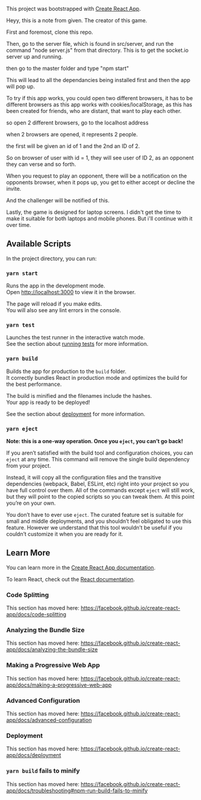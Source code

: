 This project was bootstrapped with [Create React App](https://github.com/facebook/create-react-app).


Heyy, this is a note from given. The creator of this game.

First and foremost, clone this repo.

Then, go to the server file, which is found in src/server, and run the command "node server.js" from that directory. This is to get the socket.io server up and running.

then go to the master folder and type "npm start"

This will lead to all the dependancies being installed first and then the app will pop up.

To try if this app works, you could open two different browsers, it has to be different browsers as this app works with cookies/localStorage, as this has been created for friends, who are distant, that want to play each other. 

so open 2 different browsers, go to the localhost address

when 2 browsers are opened, it represents 2 people.

the first will be given an id of 1 and the 2nd an ID of 2.

So on browser of user with id = 1, they will see user of ID 2, as an opponent they can verse and so forth.

When you request to play an opponent, there will be a notification on the opponents browser, when it pops up, you get to either accept or decline the invite.

And the challenger will be notified of this.

Lastly, the game is designed for laptop screens. I didn't get the time to make it suitable for both laptops and mobile phones. But i'll continue with it over time.




## Available Scripts

In the project directory, you can run:

### `yarn start`

Runs the app in the development mode.<br />
Open [http://localhost:3000](http://localhost:3000) to view it in the browser.

The page will reload if you make edits.<br />
You will also see any lint errors in the console.

### `yarn test`

Launches the test runner in the interactive watch mode.<br />
See the section about [running tests](https://facebook.github.io/create-react-app/docs/running-tests) for more information.

### `yarn build`

Builds the app for production to the `build` folder.<br />
It correctly bundles React in production mode and optimizes the build for the best performance.

The build is minified and the filenames include the hashes.<br />
Your app is ready to be deployed!

See the section about [deployment](https://facebook.github.io/create-react-app/docs/deployment) for more information.

### `yarn eject`

**Note: this is a one-way operation. Once you `eject`, you can’t go back!**

If you aren’t satisfied with the build tool and configuration choices, you can `eject` at any time. This command will remove the single build dependency from your project.

Instead, it will copy all the configuration files and the transitive dependencies (webpack, Babel, ESLint, etc) right into your project so you have full control over them. All of the commands except `eject` will still work, but they will point to the copied scripts so you can tweak them. At this point you’re on your own.

You don’t have to ever use `eject`. The curated feature set is suitable for small and middle deployments, and you shouldn’t feel obligated to use this feature. However we understand that this tool wouldn’t be useful if you couldn’t customize it when you are ready for it.

## Learn More

You can learn more in the [Create React App documentation](https://facebook.github.io/create-react-app/docs/getting-started).

To learn React, check out the [React documentation](https://reactjs.org/).

### Code Splitting

This section has moved here: https://facebook.github.io/create-react-app/docs/code-splitting

### Analyzing the Bundle Size

This section has moved here: https://facebook.github.io/create-react-app/docs/analyzing-the-bundle-size

### Making a Progressive Web App

This section has moved here: https://facebook.github.io/create-react-app/docs/making-a-progressive-web-app

### Advanced Configuration

This section has moved here: https://facebook.github.io/create-react-app/docs/advanced-configuration

### Deployment

This section has moved here: https://facebook.github.io/create-react-app/docs/deployment

### `yarn build` fails to minify

This section has moved here: https://facebook.github.io/create-react-app/docs/troubleshooting#npm-run-build-fails-to-minify
